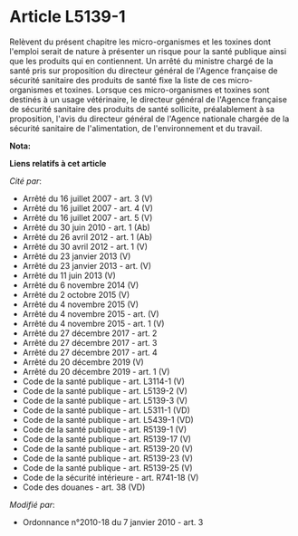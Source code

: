 # Article L5139-1

Relèvent du présent chapitre les micro-organismes et les toxines dont l'emploi serait de nature à présenter un risque pour la
santé publique ainsi que les produits qui en contiennent. Un arrêté du ministre chargé de la santé pris sur proposition du
directeur général de l'Agence française de sécurité sanitaire des produits de santé fixe la liste de ces micro-organismes et
toxines. Lorsque ces micro-organismes et toxines sont destinés à un usage vétérinaire, le directeur général de l'Agence
française de sécurité sanitaire des produits de santé sollicite, préalablement à sa proposition, l'avis du directeur général
de l'Agence nationale chargée de la sécurité sanitaire de l'alimentation, de l'environnement et du travail.

**Nota:**



**Liens relatifs à cet article**

_Cité par_:

  - Arrêté du 16 juillet 2007 - art. 3 (V)
  - Arrêté du 16 juillet 2007 - art. 4 (V)
  - Arrêté du 16 juillet 2007 - art. 5 (V)
  - Arrêté du 30 juin 2010 - art. 1 (Ab)
  - Arrêté du 26 avril 2012 - art. 1 (Ab)
  - Arrêté du 30 avril 2012 - art. 1 (V)
  - Arrêté du 23 janvier 2013 (V)
  - Arrêté du 23 janvier 2013 - art. (V)
  - Arrêté du 11 juin 2013 (V)
  - Arrêté du 6 novembre 2014 (V)
  - Arrêté du 2 octobre 2015 (V)
  - Arrêté du 4 novembre 2015 (V)
  - Arrêté du 4 novembre 2015 - art. (V)
  - Arrêté du 4 novembre 2015 - art. 1 (V)
  - Arrêté du 27 décembre 2017 - art. 2
  - Arrêté du 27 décembre 2017 - art. 3
  - Arrêté du 27 décembre 2017 - art. 4
  - Arrêté du 20 décembre 2019 (V)
  - Arrêté du 20 décembre 2019 - art. 1 (V)
  - Code de la santé publique - art. L3114-1 (V)
  - Code de la santé publique - art. L5139-2 (V)
  - Code de la santé publique - art. L5139-3 (V)
  - Code de la santé publique - art. L5311-1 (VD)
  - Code de la santé publique - art. L5439-1 (VD)
  - Code de la santé publique - art. R5139-1 (V)
  - Code de la santé publique - art. R5139-17 (V)
  - Code de la santé publique - art. R5139-20 (V)
  - Code de la santé publique - art. R5139-23 (V)
  - Code de la santé publique - art. R5139-25 (V)
  - Code de la sécurité intérieure - art. R741-18 (V)
  - Code des douanes - art. 38 (VD)

_Modifié par_:

  - Ordonnance n°2010-18 du 7 janvier 2010 - art. 3
